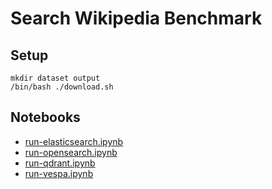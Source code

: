 # Search Wikipedia Benchmark

## Setup

```
mkdir dataset output
/bin/bash ./download.sh
```

## Notebooks

- [run-elasticsearch.ipynb](run-elasticsearch.ipynb)
- [run-opensearch.ipynb](run-opensearch.ipynb)
- [run-qdrant.ipynb](run-qdrant.ipynb)
- [run-vespa.ipynb](run-vespa.ipynb)

